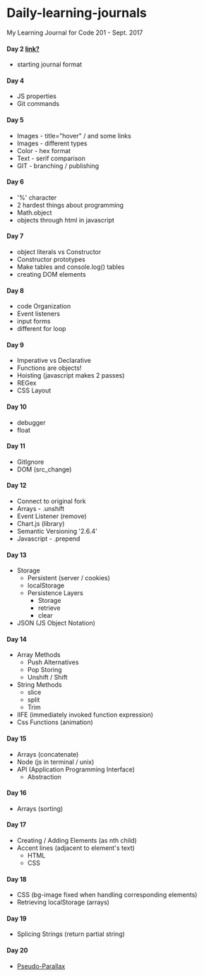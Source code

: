# Daily-learning-journals
My Learning Journal for Code 201 - Sept. 2017

#### Day 2 <a href="LJ-code201-day2.md">link?</a>
- starting journal format

#### Day 4
- JS properties
- Git commands

#### Day 5
- Images - title="hover" / and some links
- Images - different types
- Color - hex format
- Text - serif comparison
- GIT - branching / publishing

#### Day 6
- '%' character
- 2 hardest things about programming
- Math.object
- objects through html in javascript

#### Day 7
- object literals vs Constructor
- Constructor prototypes
- Make tables and console.log() tables
- creating DOM elements

#### Day 8
- code Organization
- Event listeners
- input forms
- different for loop

#### Day 9
- Imperative vs Declarative
- Functions are objects!
- Hoisting (javascript makes 2 passes)
- REGex
- CSS Layout

#### Day 10
- debugger
- float

#### Day 11
- GitIgnore
- DOM (src_change)

#### Day 12
- Connect to original fork
- Arrays - .unshift
- Event Listener (remove)
- Chart.js (library)
- Semantic Versioning '2.6.4'
- Javascript - .prepend

#### Day 13
- Storage
  - Persistent (server / cookies)
  - localStorage
  - Persistence Layers
    - Storage
    - retrieve
    - clear
- JSON (JS Object Notation)

#### Day 14
- Array Methods
  - Push Alternatives
  - Pop Storing
  - Unshift / Shift
- String Methods
  - slice
  - split
  - Trim
- IIFE (immediately invoked function expression)
- Css Functions (animation)

#### Day 15
- Arrays (concatenate)
- Node (js in terminal / unix)
- API (Application Programming Interface)
  - Abstraction

#### Day 16
- Arrays (sorting)

#### Day 17
- Creating / Adding Elements (as nth child)
- Accent lines (adjacent to element's text)
  - HTML
  - CSS

#### Day 18
- CSS (bg-image fixed when handling corresponding elements)
- Retrieving localStorage (arrays)

#### Day 19
- Splicing Strings (return partial string)

#### Day 20
- <a href='https://codepen.io/snobeard/pen/YrJxaw'>Pseudo-Parallax</a>
